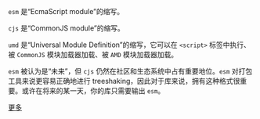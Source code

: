 `esm` 是“EcmaScript module”的缩写。

`cjs` 是“CommonJS module”的缩写。

`umd` 是“Universal Module Definition”的缩写，它可以在 `<script>` 标签中执行、被 `CommonJS` 模块加载器加载、被 `AMD` 模块加载器加载。

`esm` 被认为是“未来”，但 `cjs` 仍然在社区和生态系统中占有重要地位。`esm` 对打包工具来说更容易正确地进行 treeshaking，因此对于库来说，拥有这种格式很重要。或许在将来的某一天，你的库只需要输出 `esm`。

[更多](https://mp.weixin.qq.com/s?__biz=MzI4OTY2MzE0OA==&mid=2247502455&idx=1&sn=410ccc8020a813d28f071823281fdb00&chksm=ec293bb4db5eb2a2b896002067ed4712a4ff42843b21f470b6d84549ec9e92db9c71d50096cd#rd)